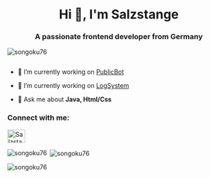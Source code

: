 <h1 align="center">Hi 👋, I'm Salzstange</h1>
<h3 align="center">A passionate frontend developer from Germany</h3>

<p align="left"> <img src="https://komarev.com/ghpvc/?username=songoku76&label=Profile%20views&color=0e75b6&style=flat" alt="songoku76" /> </p>

<p align="left"> <a href="https://twitter.com/" target="blank"><img src="https://img.shields.io/twitter/follow/?logo=twitter&style=for-the-badge" alt="" /></a> </p>

- 🔭 I’m currently working on [PublicBot](https://github.com/SonGoku76/PublicBot)

- 🔭 I’m currently working on [LogSystem](https://github.com/SonGoku76/LogSystem)

- 💬 Ask me about **Java, Html/Css**

<h3 align="left">Connect with me:</h3>
<p align="left">
<a href="https://discord.gg/Salzstange#9999" target="blank"><img align="center" src="https://raw.githubusercontent.com/rahuldkjain/github-profile-readme-generator/master/src/images/icons/Social/discord.svg" alt="Salzstange#9999" height="30" width="40" /></a>
</p>



<p><img align="left" src="https://github-readme-stats.vercel.app/api/top-langs?username=songoku76&show_icons=true&locale=en&layout=compact" alt="songoku76" /></p>

<p>&nbsp;<img align="center" src="https://github-readme-stats.vercel.app/api?username=songoku76&show_icons=true&locale=en" alt="songoku76" /></p>

<p><img align="center" src="https://github-readme-streak-stats.herokuapp.com/?user=songoku76&" alt="songoku76" /></p>

